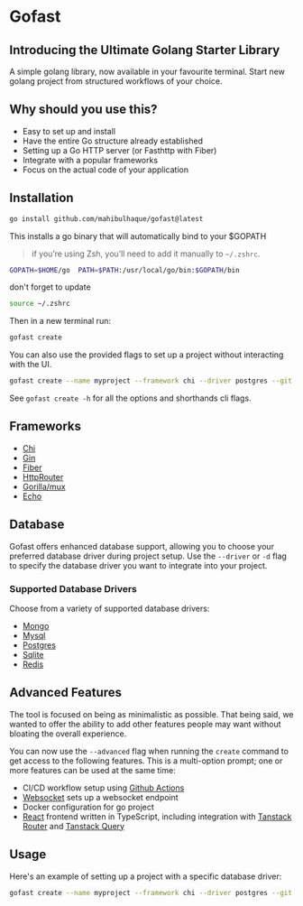 # Gofast

<h2>
    Introducing the Ultimate Golang Starter Library
</h2>

A simple golang library, now available in your favourite terminal. Start new golang project from structured workflows of your choice.

## Why should you use this?

- Easy to set up and install
- Have the entire Go structure already established
- Setting up a Go HTTP server (or Fasthttp with Fiber)
- Integrate with a popular frameworks
- Focus on the actual code of your application

<a id="install"></a>

<h2>
  Installation
</h2>

```bash
go install github.com/mahibulhaque/gofast@latest
```

This installs a go binary that will automatically bind to your $GOPATH

> if you’re using Zsh, you’ll need to add it manually to `~/.zshrc`.

```bash
GOPATH=$HOME/go  PATH=$PATH:/usr/local/go/bin:$GOPATH/bin
```

don't forget to update

```bash
source ~/.zshrc
```

Then in a new terminal run:

```bash
gofast create
```

You can also use the provided flags to set up a project without interacting with the UI.

```bash
gofast create --name myproject --framework chi --driver postgres --git skip
```

See `gofast create -h` for all the options and shorthands cli flags.

<a id="frameworks"></a>

<h2>
  Frameworks
</h2>

- [Chi](https://github.com/go-chi/chi)
- [Gin](https://github.com/gin-gonic/gin)
- [Fiber](https://github.com/gofiber/fiber)
- [HttpRouter](https://github.com/julienschmidt/httprouter)
- [Gorilla/mux](https://github.com/gorilla/mux)
- [Echo](https://github.com/labstack/echo)

<a id="database"></a>

<h2>
  Database
</h2>

Gofast offers enhanced database support, allowing you to choose your preferred database driver during project setup. Use the `--driver` or `-d` flag to specify the database driver you want to integrate into your project.

### Supported Database Drivers

Choose from a variety of supported database drivers:

- [Mongo](https://go.mongodb.org/mongo-driver)
- [Mysql](https://github.com/go-sql-driver/mysql)
- [Postgres](https://github.com/jackc/pgx/)
- [Sqlite](https://github.com/mattn/go-sqlite3)
- [Redis](https://github.com/redis/go-redis)

<a id="advanced-features"></a>

<h2>
  Advanced Features
</h2>

The tool is focused on being as minimalistic as possible. That being said, we wanted to offer the ability to add other features people may want without bloating the overall experience.

You can now use the `--advanced` flag when running the `create` command to get access to the following features. This is a multi-option prompt; one or more features can be used at the same time:

- CI/CD workflow setup using [Github Actions](https://docs.github.com/en/actions)
- [Websocket](https://pkg.go.dev/github.com/coder/websocket) sets up a websocket endpoint
- Docker configuration for go project
- [React](https://react.dev/) frontend written in TypeScript, including integration with [Tanstack Router](https://tanstack.com/router/latest) and [Tanstack Query](https://tanstack.com/query/latest)

<a id="usage"></a>

<h2>
  Usage
</h2>

Here's an example of setting up a project with a specific database driver:

```bash
gofast create --name myproject --framework chi --driver postgres --git commit
```

